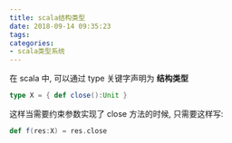 ```yaml
---
title: scala结构类型
date: 2018-09-14 09:35:23
tags:
categories:
- scala类型系统
---
```


在 scala 中, 可以通过 type 关键字声明为 **结构类型**

```scala
type X = { def close():Unit }

```

这样当需要约束参数实现了 close 方法的时候, 只需要这样写:

```scala
def f(res:X) = res.close

```
